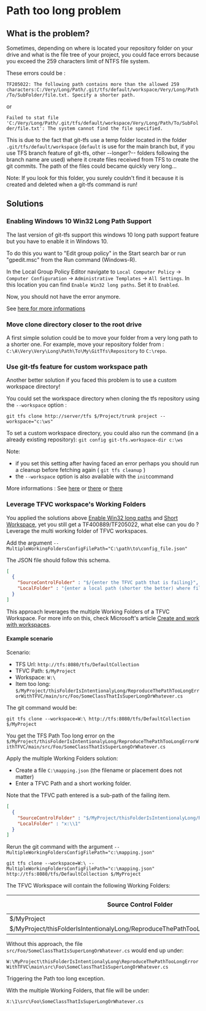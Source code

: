 # Path too long problem

## What is the problem?
Sometimes, depending on where is located your repository folder on your drive and what is the file tree of your project,
you could face errors because you exceed the 259 characters limit of NTFS file system.

These errors could be :

`TF205022: The following path contains more than the allowed 259 characters:C:/Very/Long/Path/.git/tfs/default/workspace/Very/Long/Path/To/SubFolder/file.txt. Specify a shorter path.`

or

`Failed to stat file 'C:/Very/Long/Path/.git/tfs/default/workspace/Very/Long/Path/To/SubFolder/file.txt': The system cannot find the file specified.`

This is due to the fact that git-tfs use a temp folder located in the folder `.git/tfs/default/workspace` (`default` is use for the main branch but, if you use TFS branch feature of git-tfs, other --longer?-- folders following the branch name are used) where it create files received from TFS to create the git commits. The path of the files could became quickly very long... 

Note: If you look for this folder, you surely couldn't find it because it is created and deleted when a git-tfs command is run!

## Solutions

### Enabling Windows 10 Win32 Long Path Support

The last version of git-tfs support this windows 10 long path support feature but you have to enable it in Windows 10.

To do this you want to "Edit group policy" in the Start search bar or run "gpedit.msc" from the Run command (Windows-R).

In the Local Group Policy Editor navigate to `Local Computer Policy` -> `Computer Configuration` -> `Administrative Templates` -> `All Settings`. In this location you can find `Enable Win32 long paths`. Set it to `Enabled`.

Now, you should not have the error anymore.

See [here for more informations](https://blogs.msdn.microsoft.com/jeremykuhne/2016/07/30/net-4-6-2-and-long-paths-on-windows-10/)

### Move clone directory closer to the root drive

A first simple solution could be to move your folder from a very long path to a shorter one.
For example, move your repository folder from :
`C:\A\Very\Very\Long\Path\To\My\GitTfs\Repository` to `C:\repo`.

### Use git-tfs feature for custom workspace path

Another better solution if you faced this problem is to use a custom workspace directory!

You could set the workspace directory when cloning the tfs repository using the `--workspace` option :

```Shell
git tfs clone http://server/tfs $/Project/trunk project --workspace="c:\ws"
```

To set a custom workspace directory, you could also run the command (in a already existing repository):
`git config git-tfs.workspace-dir c:\ws`

Note:
- if you set this setting after having faced an error perhaps you should run a cleanup before fetching again ( `git tfs cleanup` )
- the `--workspace` option is also available with the `init`command

More informations : See [here](https://github.com/git-tfs/git-tfs/issues/314) or [there](https://github.com/git-tfs/git-tfs/issues/430) or [there](https://github.com/git-tfs/git-tfs/pull/266)

### Leverage TFVC workspace's Working Folders

You applied the solutions above [Enable Win32 long paths](#enabling-windows-10-win32-long-path-support) and [Short Workspace](#move-clone-directory-closer-to-the-root-drive), yet you still get a TF400889/TF205022, what else can you do ?  Leverage the multi working folder of TFVC workspaces.

Add the argument `--MultipleWorkingFoldersConfigFilePath="C:\path\to\config_file.json"`

The JSON file should follow this schema.

```JSON
[
  { 
    "SourceControlFolder" : "$/{enter the TFVC path that is failing}",
    "LocalFolder" : "{enter a local path (shorter the better) where files under the TFVC path above will end up}"
  }
]
```

This approach leverages the multiple Working Folders of a TFVC Workspace.  For more info on this, check Microsoft's article [Create and work with workspaces](https://learn.microsoft.com/en-us/azure/devops/repos/tfvc/create-work-workspaces?view=azure-devops).

#### Example scenario

Scenario:

- TFS Url: `http://tfs:8080/tfs/DefaultCollection`
- TFVC Path: `$/MyProject`
- Workspace: `W:\`
- Item too long: `$/MyProject/thisFolderIsIntentionalyLong/ReproduceThePathTooLongErrorWithTFVC/main/src/Foo/SomeClassThatIsSuperLongOrWhatever.cs`

The git command would be:

```DOS
git tfs clone --workspace=W:\ http://tfs:8080/tfs/DefaultCollection $/MyProject
```

You get the TFS Path Too long error on the `$/MyProject/thisFolderIsIntentionalyLong/ReproduceThePathTooLongErrorWithTFVC/main/src/Foo/SomeClassThatIsSuperLongOrWhatever.cs`

Apply the multiple Working Folders solution:

- Create a file `C:\mapping.json` (the filename or placement does not matter)
- Enter a TFVC Path and a short working folder.

Note that the TFVC path entered is a sub-path of the failing item.

```JSON
[
  { 
    "SourceControlFolder" : "$/MyProject/thisFolderIsIntentionalyLong/ReproduceThePathTooLongErrorWithTFVC/main",
    "LocalFolder" : "x:\\1"
  }
]
```

Rerun the git command with the argument `--MultipleWorkingFoldersConfigFilePath="c:\mapping.json"`

```DOS
git tfs clone --workspace=W:\ --MultipleWorkingFoldersConfigFilePath="c:\mapping.json" http://tfs:8080/tfs/DefaultCollection $/MyProject
```

The TFVC Workspace will contain the following Working Folders:

| Source Control Folder | Local Folder |
| --------------------- | ------------ |
| $/MyProject           | W:\          |
| $/MyProject/thisFolderIsIntentionalyLong/ReproduceThePathTooLongErrorWithTFVC/main | X:\1 |

Without this approach, the file `src/Foo/SomeClassThatIsSuperLongOrWhatever.cs` would end up under:

`W:\MyProject\thisFolderIsIntentionalyLong\ReproduceThePathTooLongErrorWithTFVC\main\src\Foo\SomeClassThatIsSuperLongOrWhatever.cs`

Triggering the Path too long exception.

With the multiple Working Folders, that file will be under:

`X:\1\src\Foo\SomeClassThatIsSuperLongOrWhatever.cs`
